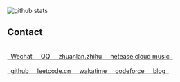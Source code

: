 
![github stats](https://github-readme-stats.vercel.app/api?username=fengwei2002&show_icons=true)

## Contact 

</br>

<span class="contact">
<a href="https://raw.githubusercontent.com/fengwei2002/Pictures_01/master/wx.jpg" title="CIKI1F"> &nbsp Wechat &nbsp  </a>
</span>

<span class="contact">
<a href="https://raw.githubusercontent.com/fengwei2002/Pictures_01/master/QQ.jpg" title="2480417969/2928256681"> &nbsp QQ &nbsp </a>
</span>

<span class="contact">
<a href="https://zhuanlan.zhihu.com/fengwei2002" title="konngkonng"> &nbsp zhuanlan.zhihu &nbsp </a>
</span>

<span class="contact">
<a href="http://music.163.com/m/user/home?id=440040659" title="kycu">  &nbsp netease cloud music &nbsp </a>
</span>

</br>

</br>

<span class="contact">
<a href="https://github.com/fengwei2002" title="fengwei2002"> &nbsp github &nbsp </a>
</span>

<span class="contact">
<a href="https://leetcode-cn.com/u/fengwei2002/" title="fengwei2002"> &nbsp leetcode.cn &nbsp </a>
</span>

<span class="contact">
<a href="https://wakatime.com/@fengwei2002" title="fengwei2002"> &nbsp wakatime &nbsp </a>
</span>

<span class="contact">
<a href="http://codeforces.com/profile/KONNG#" title="KONNG"> &nbsp codeforce &nbsp </a>
</span>

<span class="contact">
<a href="https://feng-w.cn" title="feng-w.cn"> &nbsp blog &nbsp </a>
</span>
</br>
